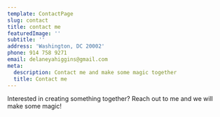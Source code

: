 ```yaml
---
template: ContactPage
slug: contact
title: contact me
featuredImage: ''
subtitle: ''
address: 'Washington, DC 20002'
phone: 914 758 9271
email: delaneyahiggins@gmail.com
meta:
  description: Contact me and make some magic together
  title: Contact me
---
```


Interested in creating something together? Reach out to me and we will make some magic!
